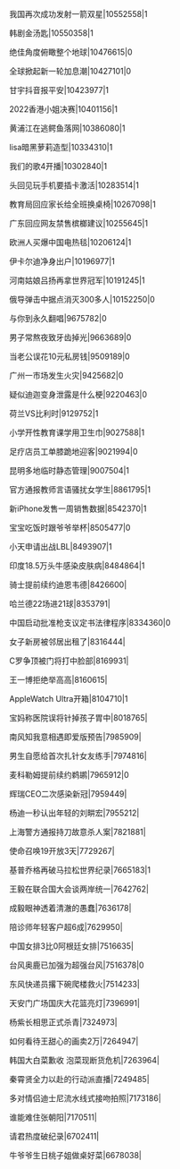 我国再次成功发射一箭双星|10552558|1

韩剧金汤匙|10550358|1

绝佳角度俯瞰整个地球|10476615|0

全球掀起新一轮加息潮|10427101|0

甘宇抖音报平安|10423977|1

2022香港小姐决赛|10401156|1

黄浦江在逃鳄鱼落网|10386080|1

lisa暗黑萝莉造型|10334310|1

我们的歌4开播|10302840|1

头回见玩手机要插卡激活|10283514|1

教育局回应家长给全班换桌椅|10267098|1

广东回应网友禁售槟榔建议|10255645|1

欧洲人买爆中国电热毯|10206124|1

伊卡尔迪净身出户|10196977|1

河南姑娘吕扬再拿世界冠军|10191245|1

俄导弹击中据点消灭300多人|10152250|0

与你到永久翻唱|9675782|0

男子常熬夜致牙齿掉光|9663689|0

当老公误花10元私房钱|9509189|0

广州一市场发生火灾|9425682|0

疑似迪迦变身泄露是什么梗|9220463|0

荷兰VS比利时|9129752|1

小学开性教育课学用卫生巾|9027588|1

足疗店员工单膝跪地迎客|9021994|0

昆明多地临时静态管理|9007504|1

官方通报教师言语骚扰女学生|8861795|1

新iPhone发售一周销售数据|8542370|1

宝宝吃饭时跟爷爷举杯|8505477|0

小天申请出战LBL|8493907|1

印度18.5万头牛感染皮肤病|8484864|1

骑士提前续约迪恩韦德|8426600|

哈兰德22场进21球|8353791|

中国启动批准枪支议定书法律程序|8334360|0

女子新房被邻居出租了|8316444|

C罗争顶被门将打中脸部|8169931|

王一博拒绝举高高|8160615|

AppleWatch Ultra开箱|8104710|1

宝妈称医院误将针掉孩子胃中|8018765|

南风知我意相遇即爱版预告|7985909|

男生自愿给首次扎针女友练手|7974816|

麦科勒姆提前续约鹈鹕|7965912|0

辉瑞CEO二次感染新冠|7959449|

杨迪一秒认出年轻的刘畊宏|7955212|

上海警方通报持刀故意杀人案|7821881|

使命召唤19开放3天|7729267|

基普乔格再破马拉松世界纪录|7665183|1

王毅在联合国大会谈两岸统一|7642762|

成毅眼神透着清澈的愚蠢|7636178|

陪诊师年轻客户超6成|7629950|

中国女排3比0阿根廷女排|7516635|

台风奥鹿已加强为超强台风|7516378|0

东风快递员撂下碗爬楼救火|7514233|

天安门广场国庆大花篮亮灯|7396991|

杨紫长相思正式杀青|7324973|

如何看待王甜心的画卖2万|7264947|

韩国大白菜歉收 泡菜现断货危机|7263964|

秦霄贤全力以赴的行动派直播|7249485|

多对情侣迪士尼流水线式接吻拍照|7173186|

谁能难住张朝阳|7170511|

请君热度破纪录|6702411|

牛爷爷生日桃子姐做桌好菜|6678038|

